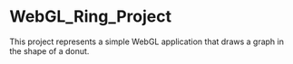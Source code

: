 # WebGL_Ring_Project
 This project represents a simple WebGL application that draws a graph in the shape of a donut.
